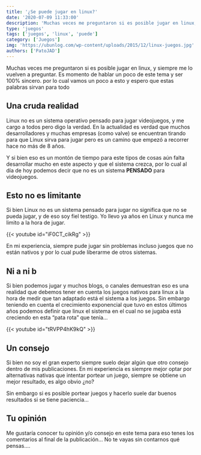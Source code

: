 ```yaml
---
title: '¿Se puede jugar en linux?'
date: '2020-07-09 11:33:00'
description: 'Muchas veces me preguntaron si es posible jugar en linux, y siempre me lo vuelven a preguntar. Es momento de hablar un poco de este tema y ser 100% sincero.'
type: 'juegos'
tags: ['juegos', 'linux', 'puede']
category: ['Juegos']
img: 'https://ubunlog.com/wp-content/uploads/2015/12/linux-juegos.jpg'
authors: ['PatoJAD']
---
```


Muchas veces me preguntaron si es posible jugar en linux, y siempre me lo vuelven a preguntar. Es momento de hablar un poco de este tema y ser 100% sincero. por lo cual vamos un poco a esto y espero que estas palabras sirvan para todo

## Una cruda realidad

Linux no es un sistema operativo pensado para jugar videojuegos, y me cargo a todos pero digo la verdad. En la actualidad es verdad que muchos desarrolladores y muchas empresas (como valve) se encuentran tirando para que Linux sirva para jugar pero es un camino que empezó a recorrer hace no más de 8 años.

Y si bien eso es un montón de tiempo para este tipos de cosas aún falta desarrollar mucho en este aspecto y que el sistema crezca, por lo cual al día de hoy podemos decir que no es un sistema **PENSADO** para videojuegos.

## Esto no es limitante

Si bien Linux no es un sistema pensado para jugar no significa que no se pueda jugar, y de eso soy fiel testigo. Yo llevo ya años en Linux y nunca me limito a la hora de jugar.

{{< youtube id="iF0CT_cikRg" >}}

En mi experiencia, siempre pude jugar sin problemas incluso juegos que no están nativos y por lo cual pude liberarme de otros sistemas.

## Ni a ni b

Si bien podemos jugar y muchos blogs, o canales demuestran eso es una realidad que debemos tener en cuenta los juegos nativos para linux a la hora de medir que tan adaptado está el sistema a los juegos. Sin embargo teniendo en cuenta el crecimiento exponencial que tuvo en estos últimos años podemos definir que linux el sistema en el cual no se jugaba está creciendo en esta “pata rota” que tenía…

{{< youtube id="tRVPP4hK9kQ" >}}

## Un consejo

Si bien no soy el gran experto siempre suelo dejar algún que otro consejo dentro de mis publicaciones. En mi experiencia es siempre mejor optar por alternativas nativas que intentar portear un juego, siempre se obtiene un mejor resultado, es algo obvio ¿no?

Sin embargo si es posible portear juegos y hacerlo suele dar buenos resultados si se tiene paciencia…

## Tu opinión

Me gustaría conocer tu opinión y/o consejo en este tema para eso tenes los comentarios al final de la publicación… No te vayas sin contarnos qué pensas….
